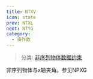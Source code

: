 ```yaml
---
title: NTXV
icon: state
prev: NTXL
next: NTYG
category:
  - 操作数
---
```


> 分类: [非序列物体数据约束](/hb/operands/130/878/  "Zemax 操作数 非序列物体数据约束")

非序列物体与x轴夹角。参见NPXG